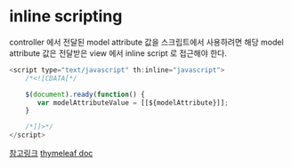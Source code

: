 # inline scripting

controller 에서 전달된 model attribute 값을 스크립트에서 사용하려면 해당 model attribute 값은 전달받은 view 에서 inline script 로 접근해야 한다.

```javascript
<script type="text/javascript" th:inline="javascript">
    /*<![CDATA[*/

    $(document).ready(function() {
       var modelAttributeValue = [[${modelAttribute}]];
    }

    /*]]>*/
</script>
```

[참고링크](https://stackoverflow.com/questions/30398698/how-to-access-model-attribute-in-jquery)
[thymeleaf doc](https://www.thymeleaf.org/doc/tutorials/2.1/usingthymeleaf.html#script-inlining-javascript-and-dart)

